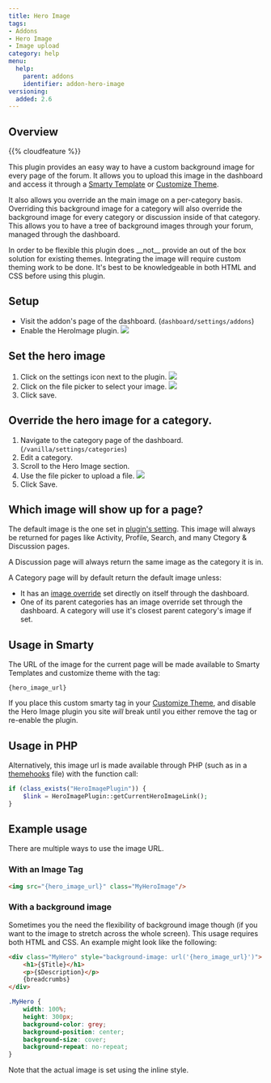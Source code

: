 ```yaml
---
title: Hero Image
tags:
- Addons
- Hero Image
- Image upload
category: help
menu:
  help:
    parent: addons
    identifier: addon-hero-image
versioning:
  added: 2.6
---
```


## Overview

{{% cloudfeature %}}

This plugin provides an easy way to have a custom background image for every page of the forum. It allows you to upload this image in the dashboard and access it through a [Smarty Template](/developer/smarty/functions/#function-hero-image-url) or [Customize Theme](/help/appearance/custom-theme).

It also allows you override an the main image on a per-category basis. Overriding this background image for a category will also override the background image for every category or discussion inside of that category. This allows you to have a tree of background images through your forum, managed through the dashboard.

<aside class="note">In order to be flexible this plugin does __not__ provide an out of the box solution for existing themes. Integrating the image will require custom theming work to be done. It's best to be knowledgeable in both HTML and CSS before using this plugin.</aside>


## Setup

- Visit the addon's page of the dashboard. (`dashboard/settings/addons`)
- Enable the HeroImage plugin.
![](/img/help/addons/hero-image/hero-image-enable.png)

## Set the hero image

1. Click on the settings icon next to the plugin.
![](/img/help/addons/hero-image/hero-image-settings.png)
2. Click on the file picker to select your image.
![](/img/help/addons/hero-image/hero-image-set-default.png)
3. Click save.

## Override the hero image for a category.

1. Navigate to the category page of the dashboard. (`/vanilla/settings/categories`)
2. Edit a category.
3. Scroll to the Hero Image section.
4. Use the file picker to upload a file.
![](/img/help/addons/hero-image/hero-image-set-category.png)
5. Click Save.

## Which image will show up for a page?

The default image is the one set in [plugin's setting](#set-the-hero-image). This image will always be returned for pages like Activity, Profile, Search, and many Ctegory & Discussion pages.

A Discussion page will always return the same image as the category it is in.

A Category page will by default return the default image unless:
- It has an [image override](#override-the-hero-image-for-a-category) set directly on itself through the dashboard.
- One of its parent categories has an image override set through the dashboard. A category will use it's closest parent category's image if set.

## Usage in Smarty

The URL of the image for the current page will be made available to Smarty Templates and customize theme with the tag:

```tpl
{hero_image_url}
```

If you place this custom smarty tag in your [Customize Theme](/help/appearance/custom-theme), and disable the Hero Image plugin you site _will_ break until you either remove the tag or re-enable the plugin.

## Usage in PHP
Alternatively, this image url is made available through PHP (such as in a [themehooks](/developer/addons/theme-hooks) file) with the function call:

```php
if (class_exists("HeroImagePlugin")) {
    $link = HeroImagePlugin::getCurrentHeroImageLink();
}
```

## Example usage

There are multiple ways to use the image URL. 

### With an Image Tag
```html
<img src="{hero_image_url}" class="MyHeroImage"/>
```

### With a background image
Sometimes you the need the flexibility of background image though (if you want to the image to stretch across the whole screen). This usage requires both HTML and CSS. An example might look like the following:

```html
<div class="MyHero" style="background-image: url('{hero_image_url}')">
    <h1>{$Title}</h1>
    <p>{$Description}</p>
    {breadcrumbs}
</div>
```

```css
.MyHero {
    width: 100%;
    height: 300px;
    background-color: grey;
    background-position: center;
    background-size: cover;
    background-repeat: no-repeat;
}
```

Note that the actual image is set using the inline style.

